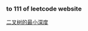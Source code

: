 ### to 111 of leetcode website

[二叉树的最小深度](https://leetcode-cn.com/problems/minimum-depth-of-binary-tree/)